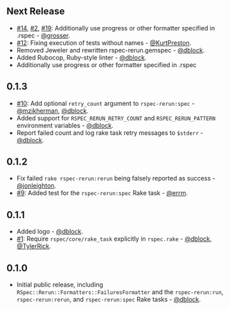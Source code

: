 Next Release
------------

* [#14](https://github.com/dblock/rspec-rerun/issues/14), [#2](https://github.com/dblock/rspec-rerun/issues/2), [#19](https://github.com/dblock/rspec-rerun/pull/19): Additionally use progress or other formatter specified in .rspec - [@grosser](https://github.com/grosser).
* [#12](https://github.com/dblock/rspec-rerun/issues/12): Fixing execution of tests without names - [@KurtPreston](https://github.com/KurtPreston).
* Removed Jeweler and rewritten rspec-rerun.gemspec - [@dblock](https://github.com/dblock).
* Added Rubocop, Ruby-style linter - [@dblock](https://github.com/dblock).
* Additionally use progress or other formatter specified in .rspec

0.1.3
-----

* [#10](https://github.com/dblock/rspec-rerun/pull/10): Add optional `retry_count` argument to `rspec-rerun:spec` - [@mzikherman](https://github.com/mzikherman), [@dblock](https://github.com/dblock).
* Added support for `RSPEC_RERUN_RETRY_COUNT` and `RSPEC_RERUN_PATTERN` environment variables - [@dblock](https://github.com/dblock).
* Report failed count and log rake task retry messages to `$stderr` - [@dblock](https://github.com/dblock).

0.1.2
-----

* Fix failed `rake rspec-rerun:rerun` being falsely reported as success - [@jonleighton](https://github.com/jonleighton).
* [#9](https://github.com/dblock/rspec-rerun/pull/9): Added test for the `rspec-rerun:spec` Rake task - [@errm](https://github.com/errm).

0.1.1
-----

* Added logo - [@dblock](https://github.com/dblock).
* [#1](https://github.com/dblock/rspec-rerun/issues/1): Require `rspec/core/rake_task` explicitly in `rspec.rake` - [@dblock](https://github.com/dblock), [@TylerRick](https://github.com/TylerRick).

0.1.0
-----

* Initial public release, including `RSpec::Rerun::Formatters::FailuresFormatter` and the `rspec-rerun:run`, `rspec-rerun:rerun`, and `rspec-rerun:spec` Rake tasks - [@dblock](https://github.com/dblock).
